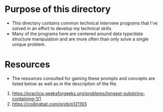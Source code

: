 <h1> Purpose of this directory </h1>

* This directory contains common technical interview programs that I've solved in an effort to develop my technical skills. 
* Many of the programs here are centered around data type/data structure manipulation and are more often than only solve a single unique problem. 

<h1> Resources </h1>

* The resources consulted for gaining these prompts and concepts are listed below as well as in the description of the file. 

1. https://practice.geeksforgeeks.org/problems/longest-substring-containing-1/1
2. https://codingbat.com/prob/p121193
